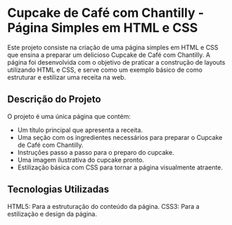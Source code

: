# Cupcake de Café com Chantilly - Página Simples em HTML e CSS

Este projeto consiste na criação de uma página simples em HTML e CSS que ensina a preparar um delicioso Cupcake de Café com Chantilly. 
A página foi desenvolvida com o objetivo de praticar a construção de layouts utilizando HTML e CSS, e serve como um exemplo básico 
de como estruturar e estilizar uma receita na web.

## Descrição do Projeto
O projeto é uma única página que contém:

- Um título principal que apresenta a receita.
- Uma seção com os ingredientes necessários para preparar o Cupcake de Café com Chantilly.
- Instruções passo a passo para o preparo do cupcake.
- Uma imagem ilustrativa do cupcake pronto.
- Estilização básica com CSS para tornar a página visualmente atraente.

## Tecnologias Utilizadas
HTML5: Para a estruturação do conteúdo da página.
CSS3: Para a estilização e design da página.
